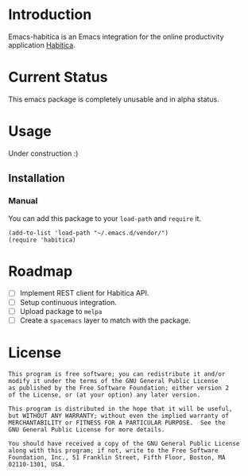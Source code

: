 # Introduction

Emacs-habitica is an Emacs integration for the online productivity application [Habitica](https://habitica.com).

# Current Status

This emacs package is completely unusable and in alpha status.

 # Usage

Under construction :)

## Installation

### Manual

You can add this package to your `load-path` and `require` it.

```
(add-to-list 'load-path "~/.emacs.d/vendor/")
(require 'habitica)
```

# Roadmap

- [ ] Implement REST client for Habitica API.
- [ ] Setup continuous integration.
- [ ] Upload package to `melpa`
- [ ] Create a `spacemacs` layer to match with the package.

# License

```
This program is free software; you can redistribute it and/or
modify it under the terms of the GNU General Public License
as published by the Free Software Foundation; either version 2
of the License, or (at your option) any later version.

This program is distributed in the hope that it will be useful,
but WITHOUT ANY WARRANTY; without even the implied warranty of
MERCHANTABILITY or FITNESS FOR A PARTICULAR PURPOSE.  See the
GNU General Public License for more details.

You should have received a copy of the GNU General Public License
along with this program; if not, write to the Free Software
Foundation, Inc., 51 Franklin Street, Fifth Floor, Boston, MA
02110-1301, USA.
```
